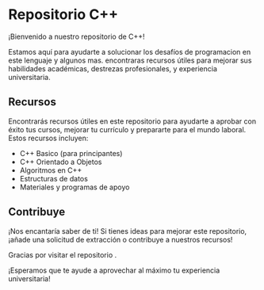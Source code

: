 # Repositorio C++

¡Bienvenido a nuestro repositorio de C++! 

Estamos aquí para ayudarte a solucionar los desafíos de programacion en este lenguaje y algunos mas. encontraras recursos útiles para mejorar sus habilidades académicas, destrezas profesionales, y experiencia universitaria. 

## Recursos 
Encontrarás recursos útiles en este repositorio para ayudarte a aprobar con éxito tus cursos, mejorar tu currículo y prepararte para el mundo laboral. Estos recursos incluyen: 

* C++ Basico (para principantes)
* C++ Orientado a Objetos
* Algoritmos en C++
* Estructuras de datos
* Materiales y programas de apoyo 

## Contribuye 
¡Nos encantaría saber de ti! Si tienes ideas para mejorar este repositorio, ¡añade una solicitud de extracción o contribuye a nuestros recursos! 

Gracias por visitar el repositorio . 

¡Esperamos que te ayude a aprovechar al máximo tu experiencia universitaria!